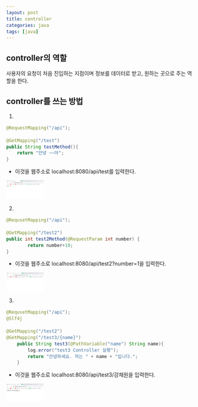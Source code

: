 ```yaml
---
layout: post
title: controller
categories: java
tags: [java]
---
```


controller의 역할
------------------

 사용자의 요청이 처음 진입하는 지점이며 정보를 데이터로 받고, 원하는 곳으로 주는 역할을 한다.

controller를 쓰는 방법
----------------------

1. 

```java
@RequestMapping("/api");

@GetMapping("/test")
public String testMethod(){
    return "안녕 ~~아";
}
```
+ 이것을 웹주소로 localhost:8080/api/test를 입력한다.

<img src="../assets/images/post/post_controller_1.jpg" width="100px" height="50px" title="1번 이미지"/>

2. 

```java
@RequsetMapping("/api");

@GetMapping("/test2")
public int test2Method(@RequestParam int number) {
        return number+10;
}
```
+ 이것을 웹주소로 localhost:8080/api/test2?number=1을 입력한다.

<img src="../assets/images/post/post_controller_2.jpg" width="100px" height="50px" title="2번 이미지"/>  

3. 

```java
@RequsetMapping("/api");
@Slf4j

@GetMapping("/test2")
@GetMapping("/test3/{name}")
    public String test3(@PathVariable("name") String name){
        log.error("test3 Controller 실행");
        return "안녕하세요. 저는 " + name + "입니다.";
    }
```

+ 이것을 웹주소로 localhost:8080/api/test3/강채원을 입력한다.

<img src="../assets/images/post/post_controller_3.jpg" width="100px" height="50px" title="3번 이미지"/>